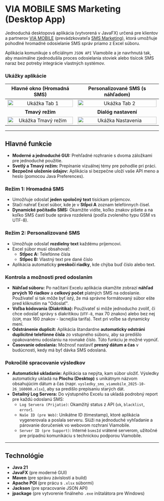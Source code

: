 # VIA MOBILE SMS Marketing (Desktop App)

Jednoduchá desktopová aplikácia (vytvorená v JavaFX) určená pre klientov a partnerov [VIA MOBILE](https://viamobile.sk/) (prevádzkovateľa [SMS Marketing](https://smsmarketing.sk/)), ktorá umožňuje pohodlné hromadné odosielanie SMS správ priamo z Excel súboru.

Aplikácia komunikuje s oficiálnym `JSON API` Viamobile a je navrhnutá tak, aby maximálne zjednodušila proces odosielania stoviek alebo tisícok SMS naraz bez potreby integrácie vlastných systémov.

### Ukážky aplikácie

| Hlavné okno (Hromadná SMS) | Personalizované SMS (s náhľadom) |
| :---: | :---: |
| <img src="https://github.com/SmartVibeCodes/VIA-MOBILE/releases/download/VIAMOBILE/screen_tab1.jpg" alt="Ukážka Tab 1" width="100%"> | <img src="https://github.com/SmartVibeCodes/VIA-MOBILE/releases/download/VIAMOBILE/screen_tab2.jpg" alt="Ukážka Tab 2" width="100%"> |
| **Tmavý režim** | **Dialóg nastavení** |
| <img src="https://github.com/SmartVibeCodes/VIA-MOBILE/releases/download/VIAMOBILE/screen_darkmod.jpg" alt="Ukážka Tmavý režim" width="100%"> | <img src="https://github.com/SmartVibeCodes/VIA-MOBILE/releases/download/VIAMOBILE/screen_settings.jpg" alt="Ukážka Nastavenia" width="100%"> |

---

## Hlavné funkcie

* **Moderné a jednoduché GUI:** Prehľadné rozhranie s dvoma záložkami pre jednoduché použitie.
* **Svetlý a Tmavý režim:** Prepínanie vizuálnej témy pre pohodlie pri práci.
* **Bezpečné uloženie údajov:** Aplikácia si bezpečne uloží vaše API meno a heslo (pomocou Java Preferences).

### Režim 1: Hromadná SMS

* Umožňuje odoslať **jeden spoločný text** tisíckam príjemcov.
* Stačí nahrať Excel súbor, kde je v **Stĺpci A** zoznam telefónnych čísel.
* **Dynamické počítadlo SMS:** Okamžite vidíte, koľko znakov píšete a na koľko SMS častí bude správa rozdelená (podľa zvoleného typu GSM vs UTF-8).

### Režim 2: Personalizované SMS

* Umožňuje odoslať **rozdielny text** každému príjemcovi.
* Excel súbor musí obsahovať:
    * **Stĺpec A:** Telefónne čísla
    * **Stĺpec B:** Vlastný text pre dané číslo
* Aplikácia automaticky **preskočí riadky**, kde chýba buď číslo alebo text.

### Kontrola a možnosti pred odoslaním

* **Náhľad súboru:** Po načítaní Excelu aplikácia okamžite zobrazí **náhľad prvých 10 riadkov** a **celkový počet** platných SMS na odoslanie. Používateľ si tak môže byť istý, že má správne formátovaný súbor ešte pred kliknutím na "Odoslať".
* **Voľba kódovania (Diakritika):** Používateľ si môže jednoducho zvoliť, či chce odoslať správy s diakritikou (`UTF-8`, max 70 znakov) alebo bez nej (`GSM`, max 160 znakov - lacnejšia tarifa). Text pri voľbe sa dynamicky mení.
* **Odstránenie duplicít:** Aplikácia štandardne **automaticky odstráni duplicitné telefónne čísla** zo vstupného súboru, aby sa predišlo opakovanému odoslaniu na rovnaké číslo. Túto funkciu je možné vypnúť.
* **Časovanie odoslania:** Možnosť nastaviť **presný dátum a čas** v budúcnosti, kedy má byť dávka SMS odoslaná.

### Pokročilé spracovanie výsledkov

* **Automatické ukladanie:** Aplikácia sa nepýta, kam súbor uložiť. Výsledky automaticky ukladá na **Plochu (Desktop)** s unikátnym názvom obsahujúcim dátum a čas (napr. `vysledky_sms_viamobile_2025-10-26_160000.xlsx`), aby sa predišlo prepísaniu starých dát.
* **Detailný Log Servera:** Do výstupného Excelu sa ukladá podrobný report pre každú odoslanú SMS:
    * `Log Servera (Prijatie)`: Okamžitý status z API (`ok`, `blacklist`, `error`).
    * `Naše ID (pre Web)`: Unikátne ID (timestamp), ktoré aplikácia vygenerovala a poslala serveru. Slúži na jednoduché vyhľadanie a párovanie doručeniek vo webovom rozhraní Viamobile.
    * `Server ID (pre Support)`: Interné `bsmsId` vrátené serverom, užitočné pre prípadnú komunikáciu s technickou podporou Viamobile.

---

## Technológie

* **Java 21**
* **JavaFX** (pre moderné GUI)
* **Maven** (pre správu závislostí a build)
* **Apache POI** (pre prácu s `.xlsx` súbormi)
* **Jackson** (pre spracovanie JSON API)
* **jpackage** (pre vytvorenie finálneho `.exe` inštalátora pre Windows)

